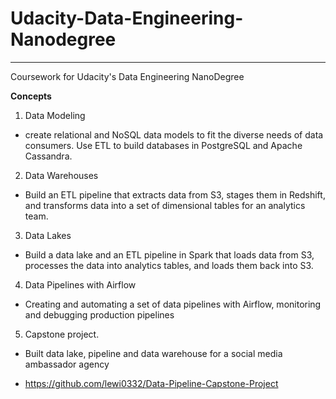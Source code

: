 # Udacity-Data-Engineering-Nanodegree

---

Coursework for Udacity's Data Engineering NanoDegree

**Concepts**
1. Data Modeling 

- create relational and NoSQL data models to fit the diverse needs of data consumers. Use ETL to build databases in PostgreSQL and Apache Cassandra.

2. Data Warehouses

- Build an ETL pipeline that extracts data from S3, stages them in Redshift, and transforms data into a set of dimensional tables for an analytics team.

3. Data Lakes

- Build a data lake and an ETL pipeline in Spark that loads data from S3, processes the data into analytics tables, and loads them back into S3.

4. Data Pipelines with Airflow

- Creating and automating a set of data pipelines with Airflow, monitoring and debugging production pipelines

5. Capstone project. 

- Built data lake, pipeline and data warehouse for a social media ambassador agency

- https://github.com/lewi0332/Data-Pipeline-Capstone-Project
